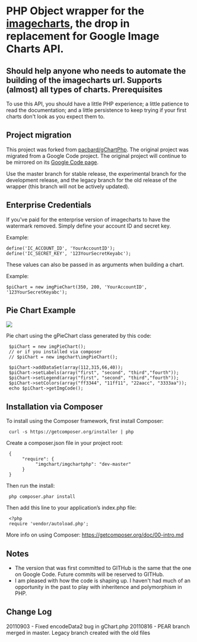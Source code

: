 PHP Object wrapper for the <a href="https://www.image-charts.com/">imagecharts</a>, the drop in replacement for Google Image Charts API.
===========================================
Should help anyone who needs to automate the building of the imagecharts url. Supports (almost) all types of charts. 
Prerequisites
-------------
To use this API, you should have a little PHP experience; a little patience to read the documentation; and a little persistence to keep trying if your first charts don't look as you expect them to.

Project migration
-----------------
This project was forked from <a href="https://github.com/pacbard/gChartPhp">pacbard/gChartPhp</a>.
The original project was migrated from a Google Code project.
The original project will continue to be mirrored on its <a href="http://code.google.com/p/gchartphp/">Google Code page</a>.

Use the master branch for stable release, the experimental branch for the development release, and the legacy branch for the old release of the wrapper (this branch will not be actively updated).

Enterprise Credentials
-----------------
If you've paid for the enterprise version of imagecharts to have the watermark removed. Simply define your account ID and secret key.

Example:

    define('IC_ACCOUNT_ID', 'YourAccountID');
    define('IC_SECRET_KEY', '123YourSecretKeyabc');
    
These values can also be passed in as arguments when building a chart.

Example:

    $piChart = new imgPieChart(350, 200, 'YourAccountID', '123YourSecretKeyabc');

Pie Chart Example
-----------------
<img src="https://image-charts.com/chart?cht=p&chs=350x200&chd=t:112,315,66,40&chdl=first|second|third|fourth&chco=ff3344,11ff11,22aacc,3333aa&chl=first|second|third|fourth&image.png"/> 

Pie chart using the gPieChart class generated by this code:

     $piChart = new imgPieChart();
     // or if you installed via composer
     // $piChart = new imgchart\imgPieChart();
     
     $piChart->addDataSet(array(112,315,66,40));
     $piChart->setLabels(array("first", "second", "third","fourth"));
     $piChart->setLegend(array("first", "second", "third","fourth"));
     $piChart->setColors(array("ff3344", "11ff11", "22aacc", "3333aa"));
     echo $piChart->getImgCode();


Installation via Composer
-----
To install using the Composer framework, first install Composer:

     curl -s https://getcomposer.org/installer | php
     
     
Create a composer.json file in your project root:

     {
          "require": {
               "imgchart/imgchartphp": "dev-master"
          }
     }
     
Then run the install:

     php composer.phar install

Then add this line to your application’s index.php file:

     <?php
     require 'vendor/autoload.php';

More info on using Composer: https://getcomposer.org/doc/00-intro.md


Notes
-----
 * The version that was first committed to GITHub is the same that the one on Google Code. Future commits will be reserved to GITHub.
 * I am pleased with how the code is shaping up. I haven't had much of an opportunity in the past to play with inheritence and polymorphism in PHP.

Change Log
----------
20110903 - Fixed encodeData2 bug in gChart.php
20110816 - PEAR branch merged in master.  Legacy branch created with the old files
